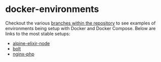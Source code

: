 docker-environments
====================

Checkout the various [branches within the repository](../../branches/all) to see examples of environments being setup with Docker and Docker Compose. Below are links to the most stable setups:

* [alpine-elixir-node](../../tree/alpine-elixir-node)
* [bolt](../../tree/bolt)
* [nginx-php](../../tree/nginx-php)
